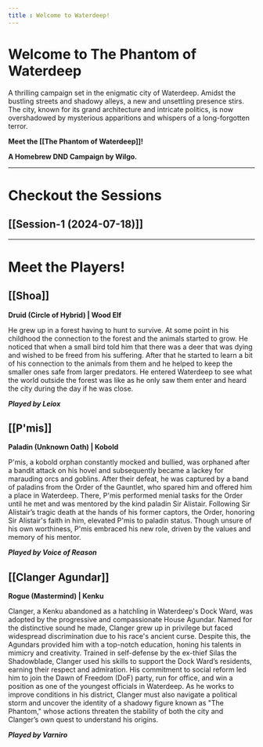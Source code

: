 ```yaml
---
title : Welcome to Waterdeep!
---
```

# **Welcome to The Phantom of Waterdeep**

A thrilling campaign set in the enigmatic city of Waterdeep. Amidst the bustling streets and shadowy alleys, a new and unsettling presence stirs. The city, known for its grand architecture and intricate politics, is now overshadowed by mysterious apparitions and whispers of a long-forgotten terror.

**Meet the [[The Phantom of Waterdeep]]!**

**A Homebrew DND Campaign by Wilgo.**

---
# Checkout the Sessions

## [[Session-1 (2024-07-18)]]
___

# Meet the Players!

## [[Shoa]]
**Druid (Circle of Hybrid) | Wood Elf**

He grew up in a forest having to hunt to survive. At some point in his childhood the connection to the forest and the animals started to grow. He noticed that when a small bird told him that there was a deer that was dying and wished to be freed from his suffering. After that he started to learn a bit of his connection to the animals from them and he helped to keep the smaller ones safe from larger predators. He entered Waterdeep to see what the world outside the forest was like as he only saw them enter and heard the city during the day if he was close.

***Played by Leiox***

## [[P'mis]]
**Paladin (Unknown Oath) | Kobold**

P'mis, a kobold orphan constantly mocked and bullied, was orphaned after a bandit attack on his hovel and subsequently became a lackey for marauding orcs and goblins. After their defeat, he was captured by a band of paladins from the Order of the Gauntlet, who spared him and offered him a place in Waterdeep. There, P'mis performed menial tasks for the Order until he met and was mentored by the kind paladin Sir Alistair. Following Sir Alistair’s tragic death at the hands of his former captors, the Order, honoring Sir Alistair's faith in him, elevated P'mis to paladin status. Though unsure of his own worthiness, P'mis embraced his new role, driven by the values and memory of his mentor.

***Played by Voice of Reason***
## [[Clanger Agundar]]
**Rogue (Mastermind) | Kenku**

Clanger, a Kenku abandoned as a hatchling in Waterdeep's Dock Ward, was adopted by the progressive and compassionate House Agundar. Named for the distinctive sound he made, Clanger grew up in privilege but faced widespread discrimination due to his race's ancient curse. Despite this, the Agundars provided him with a top-notch education, honing his talents in mimicry and creativity. Trained in self-defense by the ex-thief Silas the Shadowblade, Clanger used his skills to support the Dock Ward’s residents, earning their respect and admiration. His commitment to social reform led him to join the Dawn of Freedom (DoF) party, run for office, and win a position as one of the youngest officials in Waterdeep. As he works to improve conditions in his district, Clanger must also navigate a political storm and uncover the identity of a shadowy figure known as "The Phantom," whose actions threaten the stability of both the city and Clanger’s own quest to understand his origins.

***Played by Varniro***